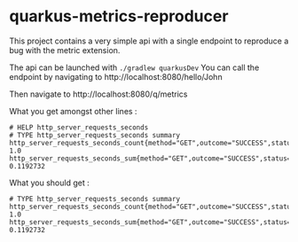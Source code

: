 # quarkus-metrics-reproducer

This project contains a very simple api with a single endpoint to reproduce a bug with the metric extension.

The api can be launched with `./gradlew quarkusDev`
You can call the endpoint by navigating to http://localhost:8080/hello/John

Then navigate to http://localhost:8080/q/metrics

What you get amongst other lines :
```text
# HELP http_server_requests_seconds  
# TYPE http_server_requests_seconds summary
http_server_requests_seconds_count{method="GET",outcome="SUCCESS",status="200",uri="/{firstname}/{firstname}",} 1.0
http_server_requests_seconds_sum{method="GET",outcome="SUCCESS",status="200",uri="/{firstname}/{firstname}",} 0.1192732
```

What you should get :
```# HELP http_server_requests_seconds  
# TYPE http_server_requests_seconds summary
http_server_requests_seconds_count{method="GET",outcome="SUCCESS",status="200",uri="/hello/{firstname}",} 1.0
http_server_requests_seconds_sum{method="GET",outcome="SUCCESS",status="200",uri="/hello/{firstname}",} 0.1192732
```